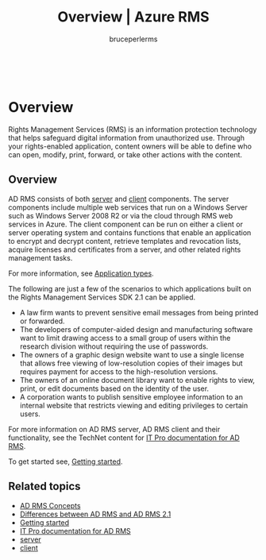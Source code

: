 ﻿---
# required metadata

title: Overview | Azure RMS
description: Rights Management Services (RMS) is an information protection technology that helps safeguard digital information from unauthorized use.
keywords:
author: bruceperlerms
manager: mbaldwin
ms.date: 04/28/2016
ms.topic: article
ms.prod: azure
ms.service: rights-management
ms.technology: techgroup-identity
ms.assetid: B546B6C1-ADC1-4EBD-95E2-B4A74E4E980B
# optional metadata

#ROBOTS:
audience: developer
#ms.devlang:
ms.reviewer: shubhamp
ms.suite: ems
#ms.tgt_pltfrm:
#ms.custom:

---

﻿
# Overview

Rights Management Services (RMS) is an information protection technology that helps safeguard digital information from unauthorized use. Through your rights-enabled application, content owners will be able to define who can open, modify, print, forward, or take other actions with the content.

## Overview

AD RMS consists of both [server](ad-rms-server.md) and [client](ad-rms-client.md) components. The server components include multiple web services that run on a Windows Server such as Windows Server 2008 R2 or via the cloud through RMS web services in Azure. The client component can be run on either a client or server operating system and contains functions that enable an application to encrypt and decrypt content, retrieve templates and revocation lists, acquire licenses and certificates from a server, and other related rights management tasks.

For more information, see [Application types](application-types.md).

The following are just a few of the scenarios to which applications built on the Rights Management Services SDK 2.1 can be applied.

-   A law firm wants to prevent sensitive email messages from being printed or forwarded.
-   The developers of computer-aided design and manufacturing software want to limit drawing access to a small group of users within the research division without requiring the use of passwords.
-   The owners of a graphic design website want to use a single license that allows free viewing of low-resolution copies of their images but requires payment for access to the high-resolution versions.
-   The owners of an online document library want to enable rights to view, print, or edit documents based on the identity of the user.
-   A corporation wants to publish sensitive employee information to an internal website that restricts viewing and editing privileges to certain users.

For more information on AD RMS server, AD RMS client and their functionality, see the TechNet content for [IT Pro documentation for AD RMS](https://TechNet.Microsoft.Com/en-us/library/cc771234.aspx).

To get started see, [Getting started](getting-started-with-ad-rms-2-0.md).

## Related topics

* [AD RMS Concepts](application-types.md)
* [Differences between AD RMS and AD RMS 2.1](differences-between-ad-rms-and-ad-rms-2-0.md)
* [Getting started](getting-started-with-ad-rms-2-0.md)
* [IT Pro documentation for AD RMS](https://TechNet.Microsoft.Com/en-us/library/cc771234.aspx)
* [server](ad-rms-server.md)
* [client](ad-rms-client.md)
 

 




